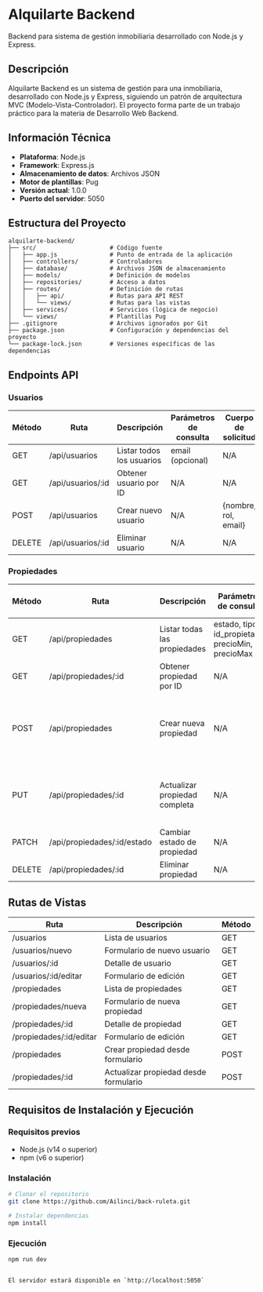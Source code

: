 # Alquilarte Backend

Backend para sistema de gestión inmobiliaria desarrollado con Node.js y Express.

## Descripción

Alquilarte Backend es un sistema de gestión para una inmobiliaria, desarrollado con Node.js y Express, siguiendo un patrón de arquitectura MVC (Modelo-Vista-Controlador). El proyecto forma parte de un trabajo práctico para la materia de Desarrollo Web Backend.

## Información Técnica

- **Plataforma**: Node.js
- **Framework**: Express.js
- **Almacenamiento de datos**: Archivos JSON
- **Motor de plantillas**: Pug
- **Versión actual**: 1.0.0
- **Puerto del servidor**: 5050

## Estructura del Proyecto

```
alquilarte-backend/
├── src/                     # Código fuente
│   ├── app.js               # Punto de entrada de la aplicación
│   ├── controllers/         # Controladores
│   ├── database/            # Archivos JSON de almacenamiento
│   ├── models/              # Definición de modelos
│   ├── repositories/        # Acceso a datos
│   ├── routes/              # Definición de rutas
│   │   ├── api/             # Rutas para API REST
│   │   └── views/           # Rutas para las vistas
│   ├── services/            # Servicios (lógica de negocio)
│   └── views/               # Plantillas Pug
├── .gitignore               # Archivos ignorados por Git
├── package.json             # Configuración y dependencias del proyecto
└── package-lock.json        # Versiones específicas de las dependencias
```
## Endpoints API

### Usuarios

| Método | Ruta               | Descripción                 | Parámetros de consulta    | Cuerpo de solicitud         | Códigos de respuesta |
|--------|--------------------|-----------------------------|---------------------------|------------------------------|----------------------|
| GET    | /api/usuarios      | Listar todos los usuarios   | email (opcional)          | N/A                          | 200, 404             |
| GET    | /api/usuarios/:id  | Obtener usuario por ID      | N/A                       | N/A                          | 200, 404             |
| POST   | /api/usuarios      | Crear nuevo usuario         | N/A                       | {nombre, rol, email}         | 201, 400             |
| DELETE | /api/usuarios/:id  | Eliminar usuario            | N/A                       | N/A                          | 200, 404, 400        |


### Propiedades
| Método | Ruta                      | Descripción                     | Parámetros de consulta                                    | Cuerpo de solicitud                                           | Códigos de respuesta |
|--------|---------------------------|---------------------------------|-----------------------------------------------------------|---------------------------------------------------------------|----------------------|
| GET    | /api/propiedades          | Listar todas las propiedades    | estado, tipo, id_propietario, precioMin, precioMax       | N/A                                                           | 200                  |
| GET    | /api/propiedades/:id      | Obtener propiedad por ID        | N/A                                                       | N/A                                                           | 200, 404             |
| POST   | /api/propiedades          | Crear nueva propiedad           | N/A                                                       | {titulo, descripcion, tipo, direccion, precio, id_propietario, estado} | 201, 400             |
| PUT    | /api/propiedades/:id      | Actualizar propiedad completa   | N/A                                                       | {titulo, descripcion, tipo, direccion, precio, estado}       | 200, 404, 400        |
| PATCH  | /api/propiedades/:id/estado | Cambiar estado de propiedad   | N/A                                                       | {estado}                                                      | 200, 400, 404        |
| DELETE | /api/propiedades/:id      | Eliminar propiedad              | N/A                                                       | N/A                                                           | 200, 404, 400        |

## Rutas de Vistas

| Ruta                   | Descripción                     | Método |
|------------------------|----------------------------------|--------|
| /usuarios              | Lista de usuarios               | GET    |
| /usuarios/nuevo        | Formulario de nuevo usuario     | GET    |
| /usuarios/:id          | Detalle de usuario              | GET    |
| /usuarios/:id/editar   | Formulario de edición           | GET    |
| /propiedades           | Lista de propiedades            | GET    |
| /propiedades/nueva     | Formulario de nueva propiedad   | GET    |
| /propiedades/:id       | Detalle de propiedad            | GET    |
| /propiedades/:id/editar| Formulario de edición           | GET    |
| /propiedades           | Crear propiedad desde formulario| POST   |
| /propiedades/:id       | Actualizar propiedad desde formulario | POST |

## Requisitos de Instalación y Ejecución

### Requisitos previos
- Node.js (v14 o superior)
- npm (v6 o superior)

### Instalación
```bash
# Clonar el repositorio
git clone https://github.com/Ailinci/back-ruleta.git

# Instalar dependencias
npm install
```

### Ejecución
```bash
npm run dev


El servidor estará disponible en `http://localhost:5050`
